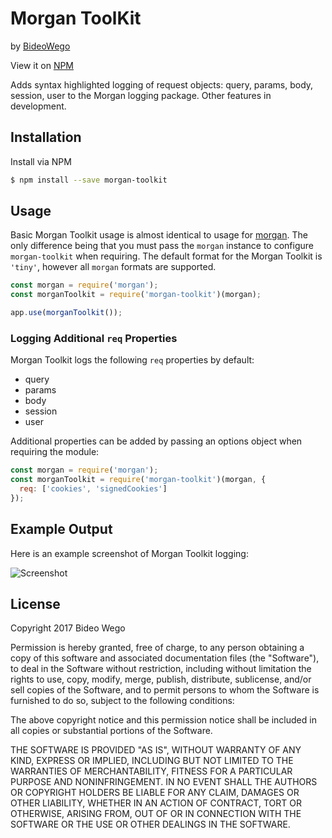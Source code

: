 # Morgan ToolKit

by [BideoWego](https://github.com/BideoWego)

View it on [NPM](https://www.npmjs.com/package/morgan-toolkit)


Adds syntax highlighted logging of request objects: query, params, body, session, user to the Morgan logging package. Other features in development.


## Installation

Install via NPM

```bash
$ npm install --save morgan-toolkit
```


## Usage

Basic Morgan Toolkit usage is almost identical to usage for [morgan](https://github.com/expressjs/morgan). The only difference being that you must pass the `morgan` instance to configure `morgan-toolkit` when requiring. The default format for the Morgan Toolkit is `'tiny'`, however all `morgan` formats are supported.


```javascript
const morgan = require('morgan');
const morganToolkit = require('morgan-toolkit')(morgan);

app.use(morganToolkit());
```

### Logging Additional `req` Properties

Morgan Toolkit logs the following `req` properties by default:

* query
* params
* body
* session
* user

Additional properties can be added by passing an options object when requiring the module:


```javascript
const morgan = require('morgan');
const morganToolkit = require('morgan-toolkit')(morgan, {
  req: ['cookies', 'signedCookies']
});
```


## Example Output

Here is an example screenshot of Morgan Toolkit logging:


![Screenshot](/screenshot.png?raw=true "Screenshot")


## License


Copyright 2017 Bideo Wego

Permission is hereby granted, free of charge, to any person obtaining a copy of this software and associated documentation files (the "Software"), to deal in the Software without restriction, including without limitation the rights to use, copy, modify, merge, publish, distribute, sublicense, and/or sell copies of the Software, and to permit persons to whom the Software is furnished to do so, subject to the following conditions:

The above copyright notice and this permission notice shall be included in all copies or substantial portions of the Software.

THE SOFTWARE IS PROVIDED "AS IS", WITHOUT WARRANTY OF ANY KIND, EXPRESS OR IMPLIED, INCLUDING BUT NOT LIMITED TO THE WARRANTIES OF MERCHANTABILITY, FITNESS FOR A PARTICULAR PURPOSE AND NONINFRINGEMENT. IN NO EVENT SHALL THE AUTHORS OR COPYRIGHT HOLDERS BE LIABLE FOR ANY CLAIM, DAMAGES OR OTHER LIABILITY, WHETHER IN AN ACTION OF CONTRACT, TORT OR OTHERWISE, ARISING FROM, OUT OF OR IN CONNECTION WITH THE SOFTWARE OR THE USE OR OTHER DEALINGS IN THE SOFTWARE.













